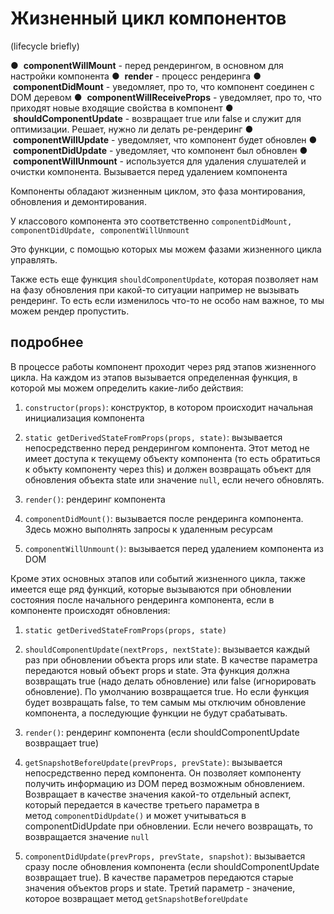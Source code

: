 # Жизненный цикл компонентов
(lifecycle briefly)

●  **componentWillMount** - перед рендерингом, в основном для настройки компонента
●  **render** - процесс рендеринга
●  **componentDidMount** - уведомляет, про то, что компонент соединен с DOM деревом
●  **componentWillReceiveProps** - уведомляет, про то, что приходят новые входящие свойства в компонент
●  **shouldComponentUpdate** - возвращает true или false и служит для оптимизации. Решает, нужно ли делать ре-рендеринг
●  **componentWillUpdate** - уведомляет, что компонент будет обновлен
●  **componentDidUpdate** - уведомляет, что компонент был обновлен
●  **componentWillUnmount** - используется для удаления слушателей и очистки компонента. Вызывается перед удалением компонента

Компоненты обладают жизненным циклом, это фаза монтирования, обновления и демонтирования. 

У классового компонента это соответственно `componentDidMount, componentDidUpdate, componentWillUnmount`

Это функции, с помощью которых мы можем фазами жизненного цикла управлять. 

Также есть еще функция `shouldComponentUpdate`, которая позволяет нам на фазу обновления при какой-то ситуации например не вызывать рендеринг. То есть если изменилось что-то не особо нам важное, то мы можем рендер пропустить.


## подробнее


В процессе работы компонент проходит через ряд этапов жизненного цикла. На каждом из этапов вызывается определенная функция, в которой мы можем определить какие-либо действия:

1.  `constructor(props)`: конструктор, в котором происходит начальная инициализация компонента
    
2.  `static getDerivedStateFromProps(props, state)`: вызывается непосредственно перед рендерингом компонента. Этот метод не имеет доступа к текущему объекту компонента (то есть обратиться к объкту компоненту через this) и должен возвращать объект для обновления объекта state или значение `null`, если нечего обновлять.
    
3.  `render()`: рендеринг компонента
    
4.  `componentDidMount()`: вызывается после рендеринга компонента. Здесь можно выполнять запросы к удаленным ресурсам
    
5.  `componentWillUnmount()`: вызывается перед удалением компонента из DOM
    

Кроме этих основных этапов или событий жизненного цикла, также имеется еще ряд функций, которые вызываются при обновлении состояния после начального рендеринга компонента, если в компоненте происходят обновления:

1.  `static getDerivedStateFromProps(props, state)`
    
2.  `shouldComponentUpdate(nextProps, nextState)`: вызывается каждый раз при обновлении объекта props или state. В качестве параметра передаются новый объект props и state. Эта функция должна возвращать true (надо делать обновление) или false (игнорировать обновление). По умолчанию возвращается true. Но если функция будет возвращать false, то тем самым мы отключим обновление компонента, а последующие функции не будут срабатывать.
    
3.  `render()`: рендеринг компонента (если shouldComponentUpdate возвращает true)
    
4.  `getSnapshotBeforeUpdate(prevProps, prevState)`: вызывается непосредственно перед компонента. Он позволяет компоненту получить информацию из DOM перед возможным обновлением. Возвращает в качестве значения какой-то отдельный аспект, который передается в качестве третьего параметра в метод `componentDidUpdate()` и может учитываться в componentDidUpdate при обновлении. Если нечего возвращать, то возвращается значение `null`
    
5.  `componentDidUpdate(prevProps, prevState, snapshot)`: вызывается сразу после обновления компонента (если shouldComponentUpdate возвращает true). В качестве параметров передаются старые значения объектов props и state. Третий параметр - значение, которое возвращает метод `getSnapshotBeforeUpdate`
